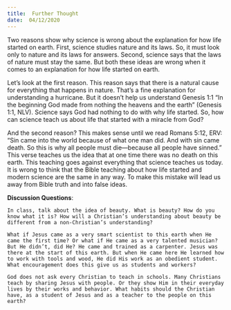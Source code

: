 ```yaml
---
title:  Further Thought
date:  04/12/2020
---
```


Two reasons show why science is wrong about the explanation for how life started on earth. First, science studies nature and its laws. So, it must look only to nature and its laws for answers. Second, science says that the laws of nature must stay the same. But both these ideas are wrong when it comes to an explanation for how life started on earth.

Let’s look at the first reason. This reason says that there is a natural cause for everything that happens in nature. That’s a fine explanation for understanding a hurricane. But it doesn’t help us understand Genesis 1:1 “In the beginning God made from nothing the heavens and the earth” (Genesis 1:1, NLV). Science says God had nothing to do with why life started. So, how can science teach us about life that started with a miracle from God?

And the second reason? This makes sense until we read Romans 5:12, ERV: “Sin came into the world because of what one man did. And with sin came death. So this is why all people must die—because all people have sinned.” This verse teaches us the idea that at one time there was no death on this earth. This teaching goes against everything that science teaches us today. It is wrong to think that the Bible teaching about how life started and modern science are the same in any way. To make this mistake will lead us away from Bible truth and into false ideas.

**Discussion Questions**:

`In class, talk about the idea of beauty. What is beauty? How do you know what it is? How will a Christian’s understanding about beauty be different from a non-Christian’s understanding?`

`What if Jesus came as a very smart scientist to this earth when He came the first time? Or what if He came as a very talented musician? But He didn’t, did He? He came and trained as a carpenter. Jesus was there at the start of this earth. But when He came here He learned how to work with tools and wood, He did His work as an obedient student. What encouragement does this give us as students and workers?`

`God does not ask every Christian to teach in schools. Many Christians teach by sharing Jesus with people. Or they show Him in their everyday lives by their works and behavior. What habits should the Christian have, as a student of Jesus and as a teacher to the people on this earth?`